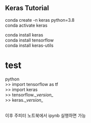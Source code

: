 ## Keras Tutorial

conda create -n keras python=3.8 </br>
conda activate keras </br>

conda install keras </br>
conda install tensorflow </br>
conda install keras-utils </br>

# test
python </br>
\>> import tensorflow as tf </br>
\>> import keras </br>
\>> tensorflow.\__version\__ </br>
\>> keras.\__version\__  </br>
</br>

이후 주피터 노트북에서 ipynb 실행하면 가능
